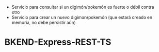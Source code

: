 <!-- * Servicio para consultar por nombre (puedo no ponerlo completo y puedo no usar tilde)
* Servicio para consultar por tipo -->
* Servicio para consultar si un digimón/pokemón es fuerte o débil contra otro
* Servicio para crear un nuevo digimon/pokemón (que estará creado en memoria, no debe persistir aún)
# BKEND-Express-REST-TS
